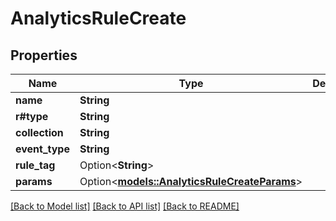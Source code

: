 # AnalyticsRuleCreate

## Properties

Name | Type | Description | Notes
------------ | ------------- | ------------- | -------------
**name** | **String** |  | 
**r#type** | **String** |  | 
**collection** | **String** |  | 
**event_type** | **String** |  | 
**rule_tag** | Option<**String**> |  | [optional]
**params** | Option<[**models::AnalyticsRuleCreateParams**](AnalyticsRuleCreate_params.md)> |  | [optional]

[[Back to Model list]](../README.md#documentation-for-models) [[Back to API list]](../README.md#documentation-for-api-endpoints) [[Back to README]](../README.md)


